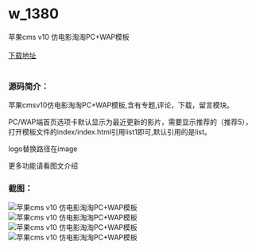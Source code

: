 # w_1380
苹果cms v10 仿电影淘淘PC+WAP模板
<br/></br>
[下载地址](https://www.uuid2.com/1380.html "下载地址")
<br/></br>
<h3>源码简介：</h3>
<p>苹果cmsv10仿电影淘淘PC+WAP模板,含有专题,评论，下载，留言模块。<p>
<p>PC/WAP端首页选项卡默认显示为最近更新的影片，需要显示推荐的（推荐5），打开模板文件的index/index.html引用list1即可,默认引用的是list。<p>
<p>logo替换路径在image<p>
<p>更多功能请看图文介绍<p>
<h3>截图：</h3>
<img src="https://www.uuid2.com/wp-content/uploads/img/202108/4e387fa115.jpg" alt="苹果cms v10 仿电影淘淘PC+WAP模板"><img src="https://www.uuid2.com/wp-content/uploads/img/202108/4e387fa825.jpg" alt="苹果cms v10 仿电影淘淘PC+WAP模板"><img src="https://www.uuid2.com/wp-content/uploads/img/202108/ee3f964219.jpg" alt="苹果cms v10 仿电影淘淘PC+WAP模板"><img src="https://www.uuid2.com/wp-content/uploads/img/202108/181441c475.jpg" alt="苹果cms v10 仿电影淘淘PC+WAP模板">
